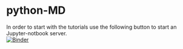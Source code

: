# python-MD
In order to start with the tutorials use the following button to start an Jupyter-notbook server.  
[![Binder](http://mybinder.org/badge.svg)](http://mybinder.org:/repo/tobiasle/python-md)
